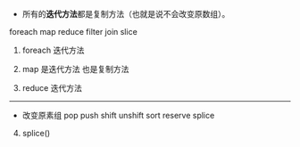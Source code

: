 * 所有的**迭代方法**都是复制方法（也就是说不会改变原数组）。

foreach map reduce filter join slice
1. foreach
 迭代方法

2. map
 是迭代方法
 也是复制方法

3. reduce
 迭代方法

-----------
* 改变原素组
pop push shift unshift sort reserve splice 
4. splice()
